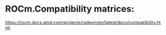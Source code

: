 # ROCm.Compatibility matrices:
https://rocm.docs.amd.com/projects/radeon/en/latest/docs/compatibility.html
